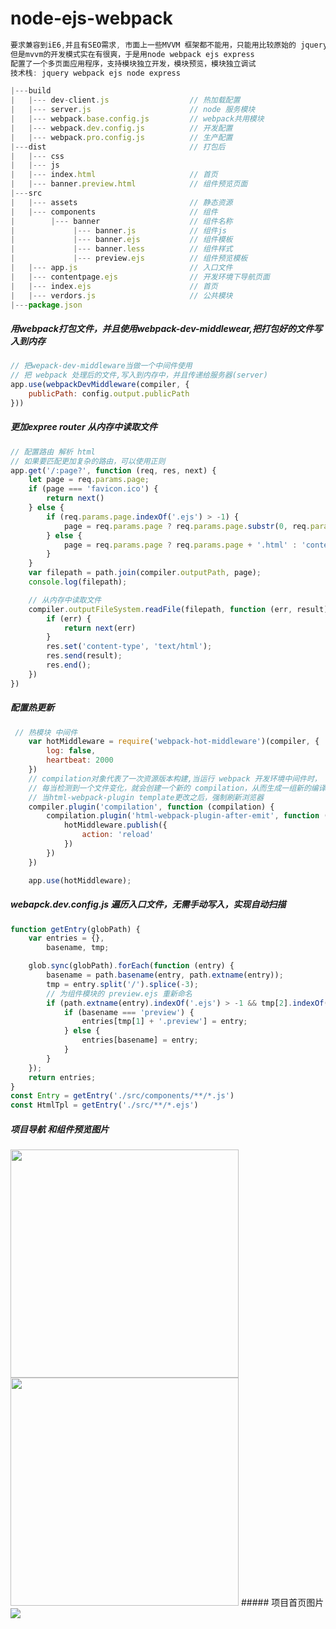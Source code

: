 # node-ejs-webpack
```js
要求兼容到iE6,并且有SEO需求, 市面上一些MVVM 框架都不能用，只能用比较原始的 jquery, 
但是mvvm的开发模式实在有很爽，于是用node webpack ejs express 
配置了一个多页面应用程序，支持模块独立开发，模块预览，模块独立调试
技术栈: jquery webpack ejs node express 
```

```js
|---build
|   |--- dev-client.js                  // 热加载配置
|   |--- server.js                      // node 服务模块
|   |--- webpack.base.config.js         // webpack共用模块
|   |--- webpack.dev.config.js          // 开发配置
|   |--- webpack.pro.config.js          // 生产配置
|---dist                                // 打包后
|   |--- css
|   |--- js
|   |--- index.html                     // 首页
|   |--- banner.preview.html            // 组件预览页面
|---src
|   |--- assets                         // 静态资源
|   |--- components                     // 组件
|        |--- banner                    // 组件名称
|             |--- banner.js            // 组件js
|             |--- banner.ejs           // 组件模板
|             |--- banner.less          // 组件样式
|             |--- preview.ejs          // 组件预览模板
|   |--- app.js                         // 入口文件
|   |--- contentpage.ejs                // 开发环境下导航页面
|   |--- index.ejs                      // 首页
|   |--- verdors.js                     // 公共模块
|---package.json
```

##### 用webpack打包文件，并且使用webpack-dev-middlewear,把打包好的文件写入到内存
```js
// 把wepack-dev-middleware当做一个中间件使用
// 把 webpack 处理后的文件,写入到内存中，并且传递给服务器(server)
app.use(webpackDevMiddleware(compiler, {
    publicPath: config.output.publicPath
}))
```
##### 更加expree router 从内存中读取文件
```js
// 配置路由 解析 html
// 如果要匹配更加复杂的路由，可以使用正则
app.get('/:page?', function (req, res, next) {
    let page = req.params.page;
    if (page === 'favicon.ico') {
        return next()
    } else {
        if (req.params.page.indexOf('.ejs') > -1) {
            page = req.params.page ? req.params.page.substr(0, req.params.page.length - 4) + '.html' : 'contentpage.html'
        } else {
            page = req.params.page ? req.params.page + '.html' : 'contentpage.html'
        }
    }
    var filepath = path.join(compiler.outputPath, page);
    console.log(filepath);

    // 从内存中读取文件
    compiler.outputFileSystem.readFile(filepath, function (err, result) {
        if (err) {
            return next(err)
        }
        res.set('content-type', 'text/html');
        res.send(result);
        res.end();
    })
})
```

##### 配置热更新
```js
 // 热模块 中间件
    var hotMiddleware = require('webpack-hot-middleware')(compiler, {
        log: false,
        heartbeat: 2000
    })   
    // compilation对象代表了一次资源版本构建,当运行 webpack 开发环境中间件时，
    // 每当检测到一个文件变化，就会创建一个新的 compilation，从而生成一组新的编译资源 
    // 当html-webpack-plugin template更改之后，强制刷新浏览器
    compiler.plugin('compilation', function (compilation) {
        compilation.plugin('html-webpack-plugin-after-emit', function (data) {
            hotMiddleware.publish({
                action: 'reload'
            })
        })
    })

    app.use(hotMiddleware);
```

##### webapck.dev.config.js 遍历入口文件，无需手动写入，实现自动扫描
```js
function getEntry(globPath) {
    var entries = {},
        basename, tmp;

    glob.sync(globPath).forEach(function (entry) {
        basename = path.basename(entry, path.extname(entry));
        tmp = entry.split('/').splice(-3);
        // 为组件模块的 preview.ejs 重新命名
        if (path.extname(entry).indexOf('.ejs') > -1 && tmp[2].indexOf(tmp[1]) === -1 || path.extname(entry).indexOf('.js') > -1) {
            if (basename === 'preview') {
                entries[tmp[1] + '.preview'] = entry;
            } else {
                entries[basename] = entry;
            }
        }
    });
    return entries;
}
const Entry = getEntry('./src/components/**/*.js')
const HtmlTpl = getEntry('./src/**/*.ejs')
```

##### 项目导航 和组件预览图片
<img src="https://github.com/antbrothers/node-ejs-webpack/blob/master/src/assets/images/1525670168.jpg" width="365"/>
<img src="https://github.com/antbrothers/node-ejs-webpack/blob/master/src/assets/images/1525670269.jpg" width="365"/>
##### 项目首页图片
<img src="https://github.com/antbrothers/node-ejs-webpack/blob/master/src/assets/images/1525670385.jpg"/>

